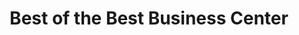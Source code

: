 ---
title: "Best of the Best Business Center"
url: /monrovia/best-of-the-best-business-center/
shop: convenience
---